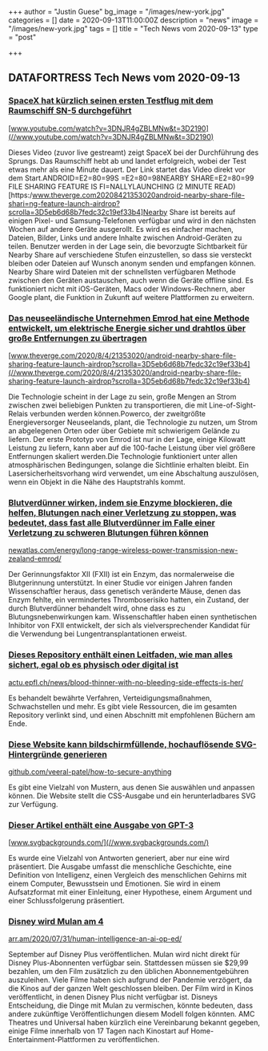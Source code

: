 +++
author = "Justin Guese"
bg_image = "/images/new-york.jpg"
categories = []
date = 2020-09-13T11:00:00Z
description = "news"
image = "/images/new-york.jpg"
tags = []
title = "Tech News vom 2020-09-13"
type = "post"

+++

        
## DATAFORTRESS Tech News vom 2020-09-13





### [SpaceX hat kürzlich seinen ersten Testflug mit dem Raumschiff SN-5 durchgeführt](//www.youtube.com/watch?v=3DNJR4gZBLMNw&t=3D2190)


[www.youtube.com/watch?v=3DNJR4gZBLMNw&t=3D2190](//www.youtube.com/watch?v=3DNJR4gZBLMNw&t=3D2190)


Dieses Video (zuvor live gestreamt) zeigt SpaceX bei der Durchführung des Sprungs. Das Raumschiff hebt ab und landet erfolgreich, wobei der Test etwas mehr als eine Minute dauert. Der Link startet das Video direkt vor dem Start.ANDROID=E2=80=99S =E2=80=98NEARBY SHARE=E2=80=99 FILE SHARING FEATURE IS FI=NALLYLAUNCHING (2 MINUTE READ)[https:/www.theverge.com20208421353020android-nearby-share-file-shari=ng-feature-launch-airdrop?scrolla=3D5eb6d68b7fedc32c19ef33b4]Nearby Share ist bereits auf einigen Pixel- und Samsung-Telefonen verfügbar und wird in den nächsten Wochen auf andere Geräte ausgerollt. Es wird es einfacher machen, Dateien, Bilder, Links und andere Inhalte zwischen Android-Geräten zu teilen. Benutzer werden in der Lage sein, die bevorzugte Sichtbarkeit für Nearby Share auf verschiedene Stufen einzustellen, so dass sie versteckt bleiben oder Dateien auf Wunsch anonym senden und empfangen können. Nearby Share wird Dateien mit der schnellsten verfügbaren Methode zwischen den Geräten austauschen, auch wenn die Geräte offline sind. Es funktioniert nicht mit iOS-Geräten, Macs oder Windows-Rechnern, aber Google plant, die Funktion in Zukunft auf weitere Plattformen zu erweitern.


### [Das neuseeländische Unternehmen Emrod hat eine Methode entwickelt, um elektrische Energie sicher und drahtlos über große Entfernungen zu übertragen](//www.theverge.com/2020/8/4/21353020/android-nearby-share-file-sharing-feature-launch-airdrop?scrolla=3D5eb6d68b7fedc32c19ef33b4)


[www.theverge.com/2020/8/4/21353020/android-nearby-share-file-sharing-feature-launch-airdrop?scrolla=3D5eb6d68b7fedc32c19ef33b4](//www.theverge.com/2020/8/4/21353020/android-nearby-share-file-sharing-feature-launch-airdrop?scrolla=3D5eb6d68b7fedc32c19ef33b4)


Die Technologie scheint in der Lage zu sein, große Mengen an Strom zwischen zwei beliebigen Punkten zu transportieren, die mit Line-of-Sight-Relais verbunden werden können.Powerco, der zweitgrößte Energieversorger Neuseelands, plant, die Technologie zu nutzen, um Strom an abgelegenen Orten oder über Gebiete mit schwierigem Gelände zu liefern. Der erste Prototyp von Emrod ist nur in der Lage, einige Kilowatt Leistung zu liefern, kann aber auf die 100-fache Leistung über viel größere Entfernungen skaliert werden.Die Technologie funktioniert unter allen atmosphärischen Bedingungen, solange die Sichtlinie erhalten bleibt. Ein Lasersicherheitsvorhang wird verwendet, um eine Abschaltung auszulösen, wenn ein Objekt in die Nähe des Hauptstrahls kommt.


### [Blutverdünner wirken, indem sie Enzyme blockieren, die helfen, Blutungen nach einer Verletzung zu stoppen, was bedeutet, dass fast alle Blutverdünner im Falle einer Verletzung zu schweren Blutungen führen können](//newatlas.com/energy/long-range-wireless-power-transmission-new-zealand-emrod/)


[newatlas.com/energy/long-range-wireless-power-transmission-new-zealand-emrod/](//newatlas.com/energy/long-range-wireless-power-transmission-new-zealand-emrod/)


Der Gerinnungsfaktor XII (FXII) ist ein Enzym, das normalerweise die Blutgerinnung unterstützt. In einer Studie vor einigen Jahren fanden Wissenschaftler heraus, dass genetisch veränderte Mäuse, denen das Enzym fehlte, ein vermindertes Thromboserisiko hatten, ein Zustand, der durch Blutverdünner behandelt wird, ohne dass es zu Blutungsnebenwirkungen kam. Wissenschaftler haben einen synthetischen Inhibitor von FXII entwickelt, der sich als vielversprechender Kandidat für die Verwendung bei Lungentransplantationen erweist.


### [Dieses Repository enthält einen Leitfaden, wie man alles sichert, egal ob es physisch oder digital ist](//actu.epfl.ch/news/blood-thinner-with-no-bleeding-side-effects-is-her/)


[actu.epfl.ch/news/blood-thinner-with-no-bleeding-side-effects-is-her/](//actu.epfl.ch/news/blood-thinner-with-no-bleeding-side-effects-is-her/)


Es behandelt bewährte Verfahren, Verteidigungsmaßnahmen, Schwachstellen und mehr. Es gibt viele Ressourcen, die im gesamten Repository verlinkt sind, und einen Abschnitt mit empfohlenen Büchern am Ende.


### [Diese Website kann bildschirmfüllende, hochauflösende SVG-Hintergründe generieren](//github.com/veeral-patel/how-to-secure-anything)


[github.com/veeral-patel/how-to-secure-anything](//github.com/veeral-patel/how-to-secure-anything)


Es gibt eine Vielzahl von Mustern, aus denen Sie auswählen und anpassen können. Die Website stellt die CSS-Ausgabe und ein herunterladbares SVG zur Verfügung.


### [Dieser Artikel enthält eine Ausgabe von GPT-3](//www.svgbackgrounds.com/)


[www.svgbackgrounds.com/](//www.svgbackgrounds.com/)


Es wurde eine Vielzahl von Antworten generiert, aber nur eine wird präsentiert. Die Ausgabe umfasst die menschliche Geschichte, eine Definition von Intelligenz, einen Vergleich des menschlichen Gehirns mit einem Computer, Bewusstsein und Emotionen. Sie wird in einem Aufsatzformat mit einer Einleitung, einer Hypothese, einem Argument und einer Schlussfolgerung präsentiert.


### [Disney wird Mulan am 4](//arr.am/2020/07/31/human-intelligence-an-ai-op-ed/)


[arr.am/2020/07/31/human-intelligence-an-ai-op-ed/](//arr.am/2020/07/31/human-intelligence-an-ai-op-ed/)


September auf Disney Plus veröffentlichen. Mulan wird nicht direkt für Disney Plus-Abonnenten verfügbar sein. Stattdessen müssen sie $29,99 bezahlen, um den Film zusätzlich zu den üblichen Abonnementgebühren auszuleihen. Viele Filme haben sich aufgrund der Pandemie verzögert, da die Kinos auf der ganzen Welt geschlossen bleiben. Der Film wird in Kinos veröffentlicht, in denen Disney Plus nicht verfügbar ist. Disneys Entscheidung, die Dinge mit Mulan zu vermischen, könnte bedeuten, dass andere zukünftige Veröffentlichungen diesem Modell folgen könnten. AMC Theatres und Universal haben kürzlich eine Vereinbarung bekannt gegeben, einige Filme innerhalb von 17 Tagen nach Kinostart auf Home-Entertainment-Plattformen zu veröffentlichen.
